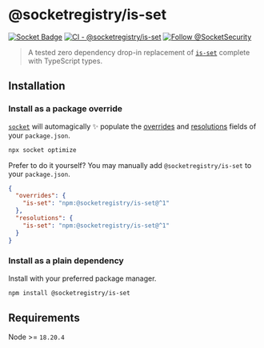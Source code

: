 # @socketregistry/is-set

[![Socket Badge](https://socket.dev/api/badge/npm/package/@socketregistry/is-set)](https://socket.dev/npm/package/@socketregistry/is-set)
[![CI - @socketregistry/is-set](https://github.com/SocketDev/socket-registry-js/actions/workflows/test.yml/badge.svg)](https://github.com/SocketDev/socket-registry-js/actions/workflows/test.yml)
[![Follow @SocketSecurity](https://img.shields.io/twitter/follow/SocketSecurity?style=social)](https://twitter.com/SocketSecurity)

> A tested zero dependency drop-in replacement of
> [`is-set`](https://socket.dev/npm/package/is-set) complete with TypeScript
> types.

## Installation

### Install as a package override

[`socket`](https://socket.dev/npm/package/socket) will automagically :sparkles:
populate the
[overrides](https://docs.npmjs.com/cli/v9/configuring-npm/package-json#overrides)
and [resolutions](https://yarnpkg.com/configuration/manifest#resolutions) fields
of your `package.json`.

```sh
npx socket optimize
```

Prefer to do it yourself? You may manually add `@socketregistry/is-set` to your
`package.json`.

```json
{
  "overrides": {
    "is-set": "npm:@socketregistry/is-set@^1"
  },
  "resolutions": {
    "is-set": "npm:@socketregistry/is-set@^1"
  }
}
```

### Install as a plain dependency

Install with your preferred package manager.

```sh
npm install @socketregistry/is-set
```

## Requirements

Node >= `18.20.4`
